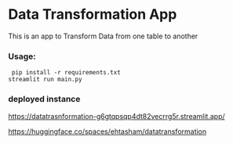 #  Data Transformation App

This is an app to Transform Data from one table to another

### Usage:
```
 pip install -r requirements.txt
streamlit run main.py
```

### deployed instance


https://datatrasnformation-g6gtqpsqp4dt82vecrrg5r.streamlit.app/

https://huggingface.co/spaces/ehtasham/datatransformation
